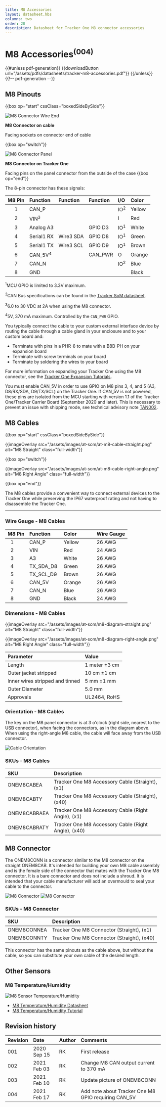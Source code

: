 ```yaml
---
title: M8 Accessories
layout: datasheet.hbs
columns: two
order: 20
description: Datasheet for Tracker One M8 connector accessories
---
```


# M8 Accessories<sup>(004)</sup>

{{#unless pdf-generation}}
{{downloadButton url="/assets/pdfs/datasheets/tracker-m8-accessories.pdf"}}
{{/unless}} {{!-- pdf-generation --}}

## M8 Pinouts

{{box op="start" cssClass="boxedSideBySide"}}

![M8 Connector Wire End](/assets/images/at-som/M8-connector-wire.png)

**M8 Connector on cable**

Facing sockets on connector end of cable

{{box op="switch"}}

![M8 Connector Panel](/assets/images/at-som/M8-connector.png)

**M8 Connector on Tracker One**

Facing pins on the panel connector from the outside of the case
{{box op="end"}}

The 8-pin connector has these signals:

| M8 Pin | Function   | Function  | Function  | I/O | Color |
| :----: | :-------   | :-------  | :-------  | :--- | :--- |
| 1      | CAN_P      |           |           | IO<sup>2</sup> | Yellow |
| 2      | VIN<sup>3</sup> |      |           | I | Red |
| 3      | Analog A3  |           | GPIO D3   | IO<sup>1</sup> | White |
| 4      | Serial1 RX | Wire3 SDA | GPIO D8   | IO<sup>1</sup> | Green |
| 5      | Serial1 TX | Wire3 SCL | GPIO D9   | IO<sup>1</sup> | Brown |
| 6      | CAN_5V<sup>4</sup> |   | CAN_PWR   | O | Orange |
| 7      | CAN_N      |           |           | IO<sup>2</sup> | Blue |
| 8      | GND        |           |           |   | Black |
    
<sup>1</sup>MCU GPIO is limited to 3.3V maximum.

<sup>2</sup>CAN Bus specifications can be found in the [Tracker SoM datasheet](/datasheets/asset-tracking/tracker-som-datasheet/#can-specifications). 

<sup>3</sup>6.0 to 30 VDC at 2A when using the M8 connector.

<sup>4</sup>5V, 370 mA maximum. Controlled by the `CAN_PWR` GPIO.

You typically connect the cable to your custom external interface device by routing the cable through a cable gland in your enclosure and to your custom board and:

- Terminate with pins in a PHR-8 to mate with a B8B-PH on your expansion board
- Terminate with screw terminals on your board
- Terminate by soldering the wires to your board

For more information on expanding your Tracker One using the M8 connector, see the [Tracker One Expansion Tutorials](/tutorials/asset-tracking/tracker-one-expansion/).

You must enable CAN_5V in order to use GPIO on M8 pins 3, 4, and 5 (A3, D8/RX/SDA, D9/TX/SCL) on the Tracker One. If CAN_5V is not powered, these pins are isolated from the MCU starting with version 1.1 of the Tracker One/Tracker Carrier Board (September 2020 and later). This is necessary to prevent an issue with shipping mode, see technical advisory note [TAN002](https://support.particle.io/hc/en-us/articles/360052713714).

## M8 Cables

{{box op="start" cssClass="boxedSideBySide"}}

{{imageOverlay src="/assets/images/at-som/at-m8-cable-straight.png" alt="M8 Straight" class="full-width"}}

{{box op="switch"}}

{{imageOverlay src="/assets/images/at-som/at-m8-cable-right-angle.png" alt="M8 Right Angle" class="full-width"}}

{{box op="end"}}

The M8 cables provide a convenient way to connect external devices to the Tracker One while preserving the IP67 waterproof rating and not having to disassemble the Tracker One.

---

### Wire Gauge - M8 Cables

| M8 Pin | Function  | Color          | Wire Gauge |
| :----: | :-------- | :------------- | :--------- |
| 1      | CAN_P     | Yellow         | 26 AWG |
| 2      | VIN       | Red            | 24 AWG |
| 3      | A3        | White          | 26 AWG | 
| 4      | TX_SDA_D8 | Green          | 26 AWG |
| 5      | TX_SCL_D9 | Brown          | 26 AWG |
| 6      | CAN_5V    | Orange         | 26 AWG |
| 7      | CAN_N     | Blue           | 26 AWG |
| 8      | GND       | Black          | 24 AWG |

### Dimensions - M8 Cables

{{imageOverlay src="/assets/images/at-som/m8-diagram-straight.png" alt="M8 Straight" class="full-width"}}

{{imageOverlay src="/assets/images/at-som/m8-diagram-right-angle.png" alt="M8 Right Angle" class="full-width"}}

| Parameter | Value |
| :--- | :--- |
| Length | 1 meter &plusmn;3 cm |
| Outer jacket stripped | 10 cm &plusmn;1 cm |
| Inner wires stripped and tinned | 5 mm &plusmn;1 mm |
| Outer Diameter | 5.0 mm |
| Approvals | UL2464, RoHS |

### Orientation - M8 Cables

The key on the M8 panel connector is at 3 o'clock (right side, nearest to the USB connector), when facing the connectors, as in the diagram above. When using the right-angle M8 cable, the cable will face away from the USB connector.

![Cable Orientation](/assets/images/at-som/tracker-one-iso-closed-plugged.jpg)

### SKUs - M8 Cables

| SKU  | Description |
| :--- | :--- |
| ONEM8CABEA | Tracker One M8 Accessory Cable (Straight), (x1) |
| ONEM8CABTY | Tracker One M8 Accessory Cable (Straight), (x40) |
| ONEM8CABRAEA | Tracker One M8 Accessory Cable (Right Angle), (x1) |
| ONEM8CABRATY | Tracker One M8 Accessory Cable (Right Angle), (x40) |



## M8 Connector 

The ONEM8CONN is a connector similar to the M8 connector on the straight ONEM8CAB. It's intended for building your own M8 cable assembly and is the female side of the connector that mates with the Tracker One M8 connector. It is a bare connector and does not include a shroud. It is intended that your cable manufacturer will add an overmould to seal your cable to the connector.

![M8 Connector](/assets/images/at-som/at-m8-connector1.png)
![M8 Connector](/assets/images/at-som/at-m8-connector2.png)


### SKUs - M8 Connector

| SKU  | Description |
| :--- | :--- |
| ONEM8CONNEA | Tracker One M8 Connector (Straight), (x1) |
| ONEM8CONNTY | Tracker One M8 Connector (Straight), (x40) |

This connector has the same pinouts as the cable above, but without the cable, so you can substitute your own cable of the desired length.


## Other Sensors

### M8 Temperature/Humidity

![M8 Sensor Temperature/Humidity](/assets/images/tracker/m8-temp-humidity.png)

- [M8 Temperature/Humidity Datasheet](/datasheets/asset-tracking/m8-temperature-humidity/)
- [M8 Temperature/Humidity Tutorial](/tutorials/asset-tracking/m8-temperature-humidity/)



## Revision history

| Revision | Date | Author | Comments |
|:---------|:-----|:-------|:---------|
| 001      | 2020 Sep 15 | RK | First release |
| 002      | 2021 Feb 03 | RK | Change M8 CAN output current to 370 mA |
| 003      | 2021 Feb 10 | RK | Update picture of ONEM8CONN |
| 004      | 2021 Feb 17 | RK | Add note about Tracker One M8 GPIO requiring CAN_5V |
